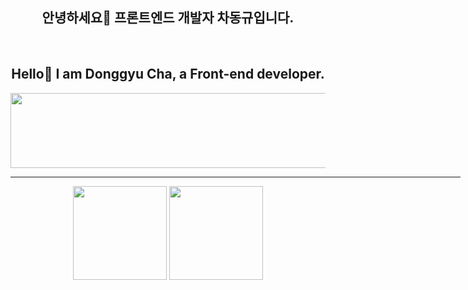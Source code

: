 
<div align="center">
	<h2> 안녕하세요👋 프론트엔드 개발자 차동규입니다. </h2>
	<br>
	<h2>Hello👋 I am Donggyu Cha, a Front-end developer. </h2>
	<a href="https://www.gitanimals.org/en_US?utm_medium=image&utm_source=lnlp0&utm_content=line">
	  <img
	    src="https://render.gitanimals.org/lines/lnlp0?pet-id=702731448438037538"
	    width="600"
	    height="120"
	  />
	</a>  
</div>
<div align="center">
	<hr width="720px;" />
	<img src="https://github-readme-stats.vercel.app/api?username=lnlp0&show_icons=true&theme=default" height="150px;" /> 
	<img src="http://mazassumnida.wtf/api/v2/generate_badge?boj=lnlp" height="150px"/>
</div>



